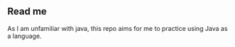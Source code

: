 ## Read me

As I am unfamiliar with java, this repo aims for me to practice using Java as a language. 